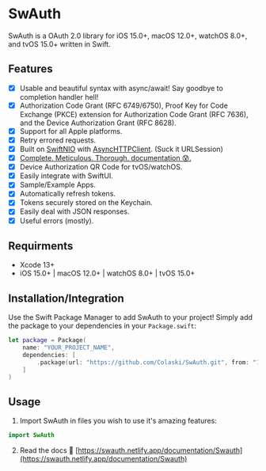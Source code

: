# SwAuth

SwAuth is a OAuth 2.0 library for iOS 15.0+, macOS 12.0+, watchOS 8.0+, and tvOS 15.0+ written in Swift.

## Features

- [x] Usable and beautiful syntax with async/await! Say goodbye to completion handler hell!
- [x] Authorization Code Grant (RFC 6749/6750), Proof Key for Code Exchange (PKCE) extension for Authorization Code Grant (RFC 7636), and the Device Authorization Grant (RFC 8628).
- [x] Support for all Apple platforms.
- [x] Retry errored requests.
- [x] Built on [SwiftNIO](https://github.com/apple/swift-nio) with [AsyncHTTPClient](https://github.com/swift-server/async-http-client). (Suck it URLSession)
- [x] [Complete. Meticulous. Thorough. documentation 😰.](https://swauth.netlify.app/documentation/Swauth)
- [x] Device Authorization QR Code for tvOS/watchOS.
- [x] Easily integrate with SwiftUI.
- [x] Sample/Example Apps.
- [x] Automatically refresh tokens.
- [x] Tokens securely stored on the Keychain.
- [x] Easily deal with JSON responses.
- [x] Useful errors (mostly).

## Requirments

- Xcode 13+
- iOS 15.0+ | macOS 12.0+ | watchOS 8.0+ | tvOS 15.0+

## Installation/Integration

Use the Swift Package Manager to add SwAuth to your project! Simply add the package to your dependencies in your `Package.swift`: 

```swift
let package = Package(
    name: "YOUR_PROJECT_NAME",
    dependencies: [
        .package(url: "https://github.com/Colaski/SwAuth.git", from: "1.0.0"),
    ]
)
```

## Usage

1. Import SwAuth in files you wish to use it's amazing features:
```swift
import SwAuth
```

2. Read the docs 🤣 [https://swauth.netlify.app/documentation/Swauth](https://swauth.netlify.app/documentation/Swauth)
